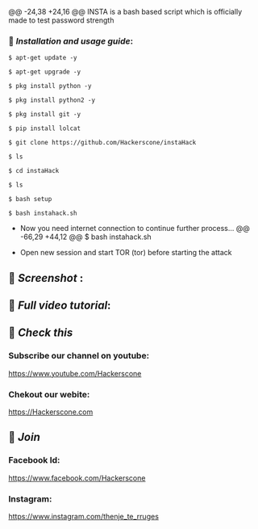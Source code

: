 @@ -24,38 +24,16 @@ INSTA is a bash based script which is officially made to test password strength
### 📌 ***Installation and usage guide***:
```
$ apt-get update -y
```
```
$ apt-get upgrade -y
```
```
$ pkg install python -y 
```
```
$ pkg install python2 -y
```
```
$ pkg install git -y
```
```
$ pip install lolcat
```
```
$ git clone https://github.com/Hackerscone/instaHack
```
```
$ ls
```
```
$ cd instaHack
```
```
$ ls
```
```
$ bash setup
```
```
$ bash instahack.sh
```
* Now you need internet connection to continue further process...
@@ -66,29 +44,12 @@ $ bash instahack.sh

* Open new session and start TOR (tor) before starting the attack

## 📌 ***Screenshot*** :


## 📌 ***Full video tutorial***:

## 🔗 ***Check this***

### Subscribe our channel on youtube:
https://www.youtube.com/Hackerscone
### Chekout our webite:
https://Hackerscone.com

## 👥 ***Join***

### Facebook Id: 
https://www.facebook.com/Hackerscone


### Instagram: 
https://www.instagram.com/thenje_te_rruges

